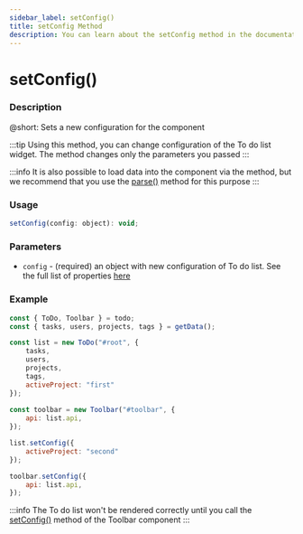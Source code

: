 ```yaml
---
sidebar_label: setConfig()
title: setConfig Method
description: You can learn about the setConfig method in the documentation of the DHTMLX JavaScript To Do List library. Browse developer guides and API reference, try out code examples and live demos, and download a free 30-day evaluation version of DHTMLX To Do List.
---
```


# setConfig()

### Description

@short: Sets a new configuration for the component

:::tip
Using this method, you can change configuration of the To do list widget. The method changes only the parameters you passed
:::

:::info
It is also possible to load data into the component via the method, but we recommend that you use the [parse()](api/methods/parse_method.md) method for this purpose
:::

### Usage

~~~js
setConfig(config: object): void;
~~~

### Parameters

- `config` - (required) an object with new configuration of To do list. See the full list of properties [here](api/api_overview.md#to-do-list-properties) 

### Example

~~~js {16-18,20-22}
const { ToDo, Toolbar } = todo;
const { tasks, users, projects, tags } = getData();

const list = new ToDo("#root", {
	tasks,
	users,
	projects,
	tags,
	activeProject: "first"
});
			
const toolbar = new Toolbar("#toolbar", {
	api: list.api,
});

list.setConfig({
	activeProject: "second"
});

toolbar.setConfig({
	api: list.api,
});
~~~

:::info
The To do list won't be rendered correctly until you call the [setConfig()](api/toolbar_api/methods/setconfig_method.md) method of the Toolbar component
:::